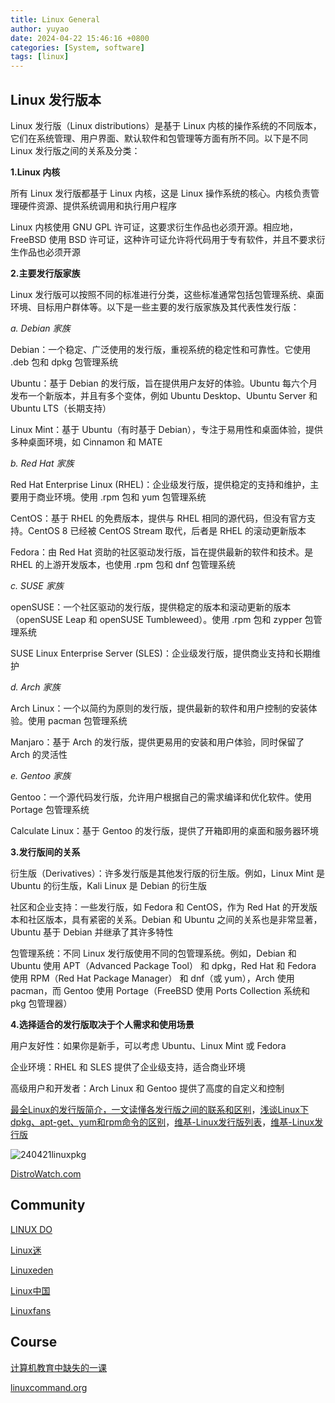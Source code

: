 ```yaml
---
title: Linux General
author: yuyao
date: 2024-04-22 15:46:16 +0800 
categories: [System, software]
tags: [linux]
---
```


## Linux 发行版本

Linux 发行版（Linux distributions）是基于 Linux 内核的操作系统的不同版本，它们在系统管理、用户界面、默认软件和包管理等方面有所不同。以下是不同 Linux 发行版之间的关系及分类：

**1.Linux 内核**

所有 Linux 发行版都基于 Linux 内核，这是 Linux 操作系统的核心。内核负责管理硬件资源、提供系统调用和执行用户程序

Linux 内核使用 GNU GPL 许可证，这要求衍生作品也必须开源。相应地，FreeBSD 使用 BSD 许可证，这种许可证允许将代码用于专有软件，并且不要求衍生作品也必须开源

**2.主要发行版家族**

Linux 发行版可以按照不同的标准进行分类，这些标准通常包括包管理系统、桌面环境、目标用户群体等。以下是一些主要的发行版家族及其代表性发行版：

*a. Debian 家族*

Debian：一个稳定、广泛使用的发行版，重视系统的稳定性和可靠性。它使用 .deb 包和 dpkg 包管理系统

Ubuntu：基于 Debian 的发行版，旨在提供用户友好的体验。Ubuntu 每六个月发布一个新版本，并且有多个变体，例如 Ubuntu Desktop、Ubuntu Server 和 Ubuntu LTS（长期支持）

Linux Mint：基于 Ubuntu（有时基于 Debian），专注于易用性和桌面体验，提供多种桌面环境，如 Cinnamon 和 MATE

*b. Red Hat 家族*

Red Hat Enterprise Linux (RHEL)：企业级发行版，提供稳定的支持和维护，主要用于商业环境。使用 .rpm 包和 yum 包管理系统

CentOS：基于 RHEL 的免费版本，提供与 RHEL 相同的源代码，但没有官方支持。CentOS 8 已经被 CentOS Stream 取代，后者是 RHEL 的滚动更新版本

Fedora：由 Red Hat 资助的社区驱动发行版，旨在提供最新的软件和技术。是 RHEL 的上游开发版本，也使用 .rpm 包和 dnf 包管理系统

*c. SUSE 家族*

openSUSE：一个社区驱动的发行版，提供稳定的版本和滚动更新的版本（openSUSE Leap 和 openSUSE Tumbleweed）。使用 .rpm 包和 zypper 包管理系统

SUSE Linux Enterprise Server (SLES)：企业级发行版，提供商业支持和长期维护

*d. Arch 家族*

Arch Linux：一个以简约为原则的发行版，提供最新的软件和用户控制的安装体验。使用 pacman 包管理系统

Manjaro：基于 Arch 的发行版，提供更易用的安装和用户体验，同时保留了 Arch 的灵活性

*e. Gentoo 家族*

Gentoo：一个源代码发行版，允许用户根据自己的需求编译和优化软件。使用 Portage 包管理系统

Calculate Linux：基于 Gentoo 的发行版，提供了开箱即用的桌面和服务器环境

**3.发行版间的关系**

衍生版（Derivatives）：许多发行版是其他发行版的衍生版。例如，Linux Mint 是 Ubuntu 的衍生版，Kali Linux 是 Debian 的衍生版

社区和企业支持：一些发行版，如 Fedora 和 CentOS，作为 Red Hat 的开发版本和社区版本，具有紧密的关系。Debian 和 Ubuntu 之间的关系也是非常显著，Ubuntu 基于 Debian 并继承了其许多特性

包管理系统：不同 Linux 发行版使用不同的包管理系统。例如，Debian 和 Ubuntu 使用 APT（Advanced Package Tool） 和 dpkg，Red Hat 和 Fedora 使用 RPM（Red Hat Package Manager） 和 dnf（或 yum），Arch 使用 pacman，而 Gentoo 使用 Portage（FreeBSD 使用 Ports Collection 系统和 pkg 包管理器）

**4.选择适合的发行版取决于个人需求和使用场景**

用户友好性：如果你是新手，可以考虑 Ubuntu、Linux Mint 或 Fedora

企业环境：RHEL 和 SLES 提供了企业级支持，适合商业环境

高级用户和开发者：Arch Linux 和 Gentoo 提供了高度的自定义和控制

[最全Linux的发行版简介，一文读懂各发行版之间的联系和区别](https://cloud.tencent.com/developer/article/1114589)，[浅谈Linux下dpkg、apt-get、yum和rpm命令的区别](https://cloud.tencent.com/developer/article/1759038)，[维基-Linux发行版列表](https://zh.wikipedia.org/wiki/Linux%E5%8F%91%E8%A1%8C%E7%89%88%E5%88%97%E8%A1%A8)，[维基-Linux发行版](https://zh.wikipedia.org/wiki/Linux%E5%8F%91%E8%A1%8C%E7%89%88)

![240421linuxpkg](https://raw.githubusercontent.com/yuy4o/yuy4o/main/figures/240421linuxpkg.png)

[DistroWatch.com](https://distrowatch.com/)

## Community

[LINUX DO](https://linux.do/)

[Linux迷](https://www.linuxmi.com/)

[Linuxeden](http://www.linuxeden.com/) 

<!-- [Linuxeden <font color="red" face="Times New Roman" size=1>网址换http</font>](https://www.linuxeden.com/) -->

[Linux中国](https://linux.cn/)

[Linuxfans](http://www.linuxfans.org)

## Course

[计算机教育中缺失的一课](https://missing-semester-cn.github.io/)

[linuxcommand.org](https://linuxcommand.org/)